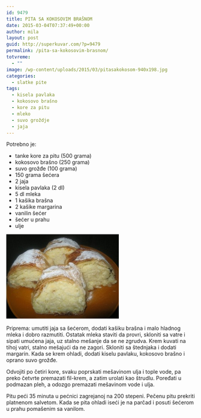 ```yaml
---
id: 9479
title: PITA SA KOKOSOVIM BRAŠNOM
date: 2015-03-04T07:37:49+00:00
author: mila
layout: post
guid: http://superkuvar.com/?p=9479
permalink: /pita-sa-kokosovim-brasnom/
totvreme:
  - ""
image: /wp-content/uploads/2015/03/pitasakokosom-940x198.jpg
categories:
  - slatke pite
tags:
  - kisela pavlaka
  - kokosovo brašno
  - kore za pitu
  - mleko
  - suvo groždje
  - jaja
---
```

Potrebno je:

  * tanke kore za pitu (500 grama)
  * kokosovo brašno (250 grama)
  * suvo grožđe (100 grama)
  * 150 grama šećera
  * 2 jaja
  * kisela pavlaka (2 dl)
  * 5 dl mleka
  * 1 kašika brašna
  * 2 kašike margarina
  * vanilin šećer
  * šećer u prahu
  * ulje

[<img class="alignnone size-medium wp-image-9481" src="/wp-content/uploads/2015/03/pitasakokosom-300x225.jpg" alt="pitasakokosom" width="300" height="225" />](/wp-content/uploads/2015/03/pitasakokosom.jpg)

Priprema: umutiti jaja sa šećerom, dodati kašiku brašna i malo hladnog mleka i dobro razmutiti. Ostatak mleka staviti da provri, skloniti sa vatre i sipati umućena jaja, uz stalno mešanje da se ne zgrudva. Krem kuvati na tihoj vatri, stalno mešajući da ne zagori. Skloniti sa štednjaka i dodati margarin. Kada se krem ohladi, dodati kiselu pavlaku, kokosovo brašno i oprano suvo grožđe.

Odvojiti po četiri kore, svaku poprskati mešavinom ulja i tople vode, pa preko četvrte premazati fil-krem, a zatim urolati kao štrudlu. Poređati u podmazan pleh, a odozgo premazati mešavinom vode i ulja.

Pitu peći 35 minuta u pećnici zagrejanoj na 200 stepeni. Pečenu pitu prekriti platnenom salvetom. Kada se pita ohladi iseći je na parčad i posuti šećerom u prahu pomašenim sa vanilom.

&nbsp;

&nbsp;